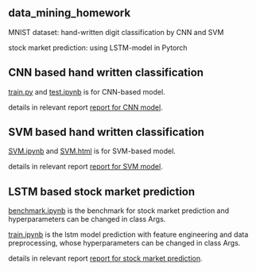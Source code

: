 ## data_mining_homework
MNIST dataset: hand-written digit classification by CNN and SVM  
  
stock market prediction: using LSTM-model in Pytorch
  
## CNN based hand written classification  
[train.py](./train.py) and [test.ipynb](./test.ipynb) is for CNN-based model.  
  
details in relevant report [report for CNN model](./1752919_祁好雨_CNN神经网络.pdf).
  
## SVM based hand written classification
[SVM.ipynb](./SVM.ipynb) and [SVM.html](./SVM.html) is for SVM-based model.  
  
details in relevant report [report for SVM model](./1752919_祁好雨_SVM手写数字识别实验报告.pdf).  
  
## LSTM based stock market prediction  
[benchmark.ipynb](./code/benchmark.ipynb) is the benchmark for stock market prediction and hyperparameters can be changed in class Args.  
  
[train.ipynb](./code/train.ipynb) is the lstm model prediction with feature engineering and data preprocessing, whose hyperparameters can be changed in class Args.  
  
details in relevant report [report for stock market prediction](./大作业-1752919-祁好雨.pdf).

